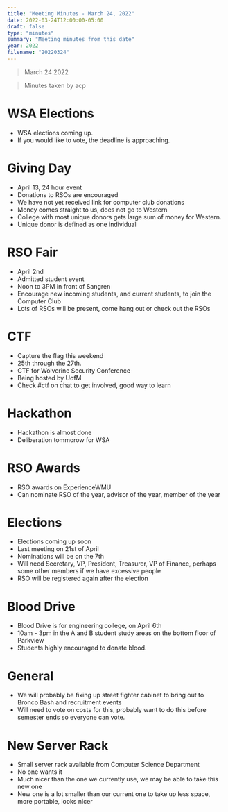 ```yaml
---
title: "Meeting Minutes - March 24, 2022"
date: 2022-03-24T12:00:00-05:00
draft: false
type: "minutes"
summary: "Meeting minutes from this date"
year: 2022
filename: "20220324"
---
```


> March 24 2022

> Minutes taken by acp

# WSA Elections
 - WSA elections coming up.
 - If you would like to vote, the deadline is approaching.

# Giving Day
 - April 13, 24 hour event
 - Donations to RSOs are encouraged
 - We have not yet received link for computer club donations
 - Money comes straight to us, does not go to Western
 - College with most unique donors gets large sum of money for Western.
 - Unique donor is defined as one individual

# RSO Fair
 - April 2nd
 - Admitted student event
 - Noon to 3PM in front of Sangren
 - Encourage new incoming students, and current students, to join the Computer Club
 - Lots of RSOs will be present, come hang out or check out the RSOs

# CTF
 - Capture the flag this weekend
 - 25th through the 27th.
 - CTF for Wolverine Security Conference
 - Being hosted by UofM
 - Check #ctf on chat to get involved, good way to learn

# Hackathon
 - Hackathon is almost done
 - Deliberation tommorow for WSA

# RSO Awards
 - RSO awards on ExperienceWMU
 - Can nominate RSO of the year, advisor of the year, member of the year

# Elections
- Elections coming up soon
- Last meeting on 21st of April
- Nominations will be on the 7th
- Will need Secretary, VP, President, Treasurer, VP of Finance, perhaps some other members if we have excessive people
- RSO will be registered again after the election

# Blood Drive
 - Blood Drive is for engineering college, on April 6th
 - 10am - 3pm in the A and B student study areas on the bottom floor of Parkview
 - Students highly encouraged to donate blood.

# General
 - We will probably be fixing up street fighter cabinet to bring out to Bronco Bash and recruitment events
 - Will need to vote on costs for this, probably want to do this before semester ends so everyone can vote.

# New Server Rack
 - Small server rack available from Computer Science Department
 - No one wants it
 - Much nicer than the one we currently use, we may be able to take this new one
 - New one is a lot smaller than our current one to take up less space, more portable, looks nicer
